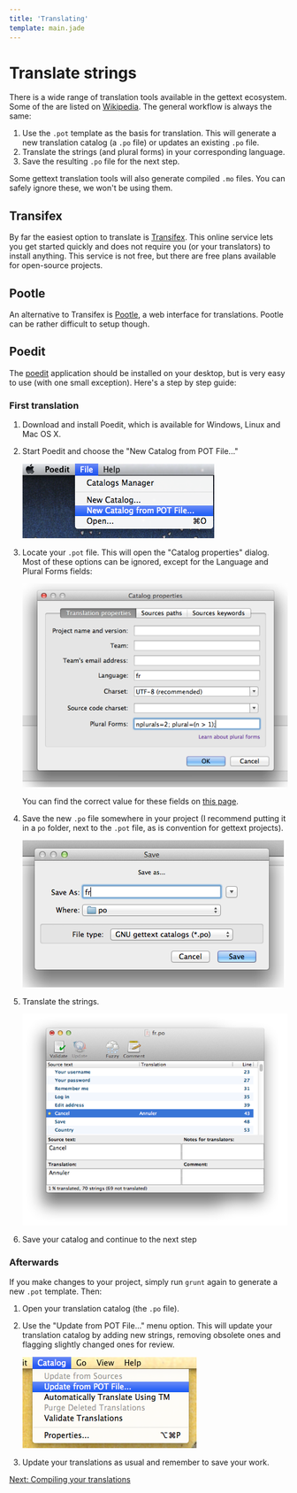 ```yaml
---
title: 'Translating'
template: main.jade
---
```


# Translate strings

There is a wide range of translation tools available in the gettext ecosystem. Some of the are listed on [Wikipedia](http://en.wikipedia.org/wiki/Gettext#See_also). The general workflow is always the same:

1. Use the `.pot` template as the basis for translation. This will generate a new translation catalog (a `.po` file) or updates an existing `.po` file.
2. Translate the strings (and plural forms) in your corresponding language.
3. Save the resulting `.po` file for the next step.

Some gettext translation tools will also generate compiled `.mo` files. You can safely ignore these, we won't be using them.


## Transifex

By far the easiest option to translate is [Transifex](https://www.transifex.com/). This online service lets you get started quickly and does not require you (or your translators) to install anything. This service is not free, but there are free plans available for open-source projects.

## Pootle

An alternative to Transifex is [Pootle](http://pootle.translatehouse.org/), a web interface for translations. Pootle can be rather difficult to setup though.

## Poedit

The [poedit](http://www.poedit.net/) application should be installed on your desktop, but is very easy to use (with one small exception). Here's a step by step guide:

### First translation

1. Download and install Poedit, which is available for Windows, Linux and Mac OS X.
2. Start Poedit and choose the "New Catalog from POT File..."

   ![New catalog](new-catalog.png)
   
3. Locate your `.pot` file. This will open the "Catalog properties" dialog. Most of these options can be ignored, except for the Language and Plural Forms fields:

   ![Catalog properties](catalog-properties.png)
   
   You can find the correct value for these fields on [this page](http://docs.translatehouse.org/projects/localization-guide/en/latest/l10n/pluralforms.html?id=l10n/pluralforms).
   
4. Save the new `.po` file somewhere in your project (I recommend putting it in a `po` folder, next to the `.pot` file, as is convention for gettext projects).

   ![Save](catalog-save.png)

5. Translate the strings.

   ![Translate](translate.png)

6. Save your catalog and continue to the next step

### Afterwards

If you make changes to your project, simply run `grunt` again to generate a new `.pot` template. Then:

1. Open your translation catalog (the `.po` file).
2. Use the "Update from POT File..." menu option. This will update your translation catalog by adding new strings, removing obsolete ones and flagging slightly changed ones for review.

   ![Update from catalog](update.png)

3. Update your translations as usual and remember to save your work.

<a href="/dev-guide/compile/" class="btn btn-primary">Next: Compiling your translations</a>
